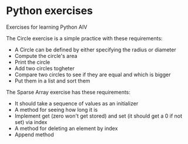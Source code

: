 # Python exercises
 Exercises for learning Python AIV

The Circle exercise is a simple practice with these requirements:
- A Circle can be defined by either specifying the radius or diameter
- Compute the circle's area
- Print the circle
- Add two circles togheter
- Compare two circles to see if they are equal and which is bigger
- Put them in a list and sort them

The Sparse Array exercise has these requirements:
- It should take a sequence of values as an initializer
- A method for seeing how long it is 
- Implement get (zero won't get stored) and set (it should get a 0 if not set) via index 
- A method for deleting an element by index
- Append method
